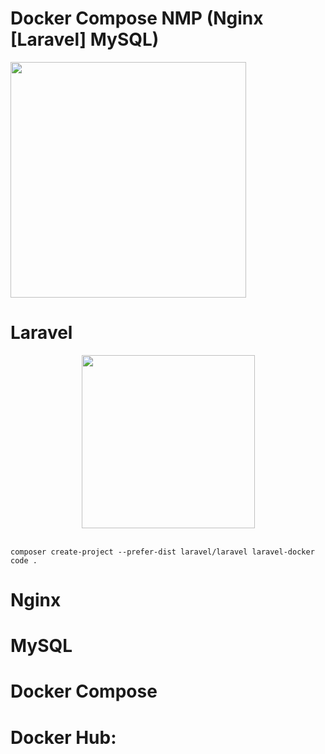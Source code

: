 # Docker Compose NMP (Nginx [Laravel] MySQL)

<img src="" height="377">

# Laravel
<div align="center"><img src="https://cdn.worldvectorlogo.com/logos/laravel-2.svg" height="277"></div><br \>

```
composer create-project --prefer-dist laravel/laravel laravel-docker
code .
```

# Nginx

# MySQL

# Docker Compose

# Docker Hub:  
